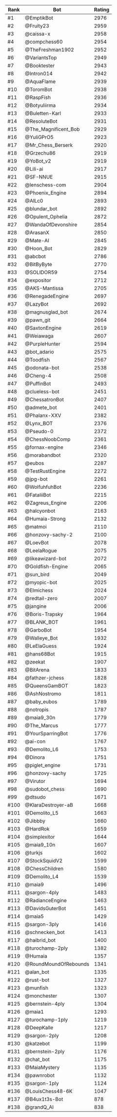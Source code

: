 Rank|Bot|Rating
---|---|---
#1|@EmptikBot|2976
#2|@Fruity23|2959
#3|@caissa-x|2958
#4|@compchess60|2954
#5|@TheFreshman1902|2952
#6|@VariantsTop|2949
#7|@Booktester|2943
#8|@Intron014|2942
#9|@AquaFlame|2939
#10|@ToromBot|2938
#11|@RaspFish|2936
#12|@Botyuliirma|2934
#13|@Buletten-Karl|2933
#14|@ResoluteBot|2931
#15|@The_Magnificent_Bob|2929
#16|@YuliGPrO5|2923
#17|@Mr_Chess_Berserk|2920
#18|@Grzechu86|2919
#19|@YoBot_v2|2919
#20|@Lili-ai|2917
#21|@SF-NNUE|2915
#22|@lenschess-com|2904
#23|@Phoenix_Engine|2894
#24|@AILc0|2893
#25|@blundar_bot|2892
#26|@Opulent_Ophelia|2872
#27|@WandaOfDevonshire|2854
#28|@ArasanX|2850
#29|@Mate-AI|2845
#30|@Hoon_Bot|2829
#31|@abcbot|2786
#32|@BitByByte|2770
#33|@SOLIDOR59|2754
#34|@expositor|2712
#35|@AKS-Mantissa|2705
#36|@RenegadeEngine|2697
#37|@LazyBot|2692
#38|@magnusglad_bot|2674
#39|@pawn_git|2664
#40|@SaxtonEngine|2619
#41|@Weiawaga|2607
#42|@PurpleHunter|2594
#43|@bot_adario|2575
#44|@Toodfish|2567
#45|@odonata-bot|2538
#46|@Cheng-4|2508
#47|@PuffinBot|2493
#48|@clueless-bot|2451
#49|@ChessatronBot|2407
#50|@admete_bot|2401
#51|@Phalanx-XXV|2382
#52|@Lynx_BOT|2376
#53|@Pseudo-0|2372
#54|@ChessNoobComp|2361
#55|@fornax-engine|2346
#56|@morabandbot|2320
#57|@eubos|2287
#58|@TestRustEngine|2272
#59|@jpg-bot|2261
#60|@WolfuhfuhBot|2236
#61|@FataliiBot|2215
#62|@Zagreus_Engine|2206
#63|@halcyonbot|2163
#64|@Humaia-Strong|2132
#65|@matmoi|2110
#66|@honzovy-sachy-2|2100
#67|@LoevBot|2078
#68|@LeelaRogue|2075
#69|@likeawizard-bot|2072
#70|@Goldfish-Engine|2065
#71|@sun_bird|2049
#72|@myopic-bot|2025
#73|@Elmichess|2024
#74|@redtail-zero|2007
#75|@jangine|2006
#76|@Boris-Trapsky|1964
#77|@BLANK_BOT|1961
#78|@GarboBot|1954
#79|@Walleye_Bot|1932
#80|@LeElaGuess|1924
#81|@hans68Bot|1915
#82|@zeekat|1907
#83|@BitArena|1833
#84|@fathzer-jchess|1828
#85|@QueensGamBOT|1823
#86|@AshNostromo|1811
#87|@baby_eubos|1789
#88|@notropis|1787
#89|@maia9_30n|1779
#90|@The_Marcus|1777
#91|@YourSparringBot|1776
#92|@ai-con|1767
#93|@Demolito_L6|1753
#94|@Dinora|1751
#95|@piglet_engine|1731
#96|@honzovy-sachy|1725
#97|@Virutor|1694
#98|@sudobot_chess|1690
#99|@dtsudo|1671
#100|@KlaraDestroyer-aB|1668
#101|@Demolito_L5|1663
#102|@Jibbby|1660
#103|@HardRok|1659
#104|@simplexitor|1644
#105|@maia9_10n|1607
#106|@turkjs|1602
#107|@StockSquidV2|1599
#108|@ChessChildren|1580
#109|@Demolito_L4|1539
#110|@maia9|1496
#111|@sargon-4ply|1483
#112|@RadianceEngine|1463
#113|@DavidsGuterBot|1451
#114|@maia5|1429
#115|@sargon-3ply|1416
#116|@schnecken_bot|1413
#117|@haibrid_bot|1400
#118|@turochamp-2ply|1382
#119|@Humaia|1357
#120|@RoundMoundOfRebounds|1341
#121|@alan_bot|1335
#122|@rust-bot|1327
#123|@munfish|1323
#124|@monchester|1307
#125|@bernstein-4ply|1304
#126|@maia1|1293
#127|@turochamp-1ply|1219
#128|@DeepKalle|1217
#129|@sargon-2ply|1208
#130|@katzebot|1199
#131|@bernstein-2ply|1176
#132|@chat_bot|1175
#133|@MaiaMystery|1135
#134|@pawnrobot|1132
#135|@sargon-1ply|1124
#136|@LouisChess48-6K|1047
#137|@B4ux1t3s-Bot|878
#138|@grandQ_AI|838
